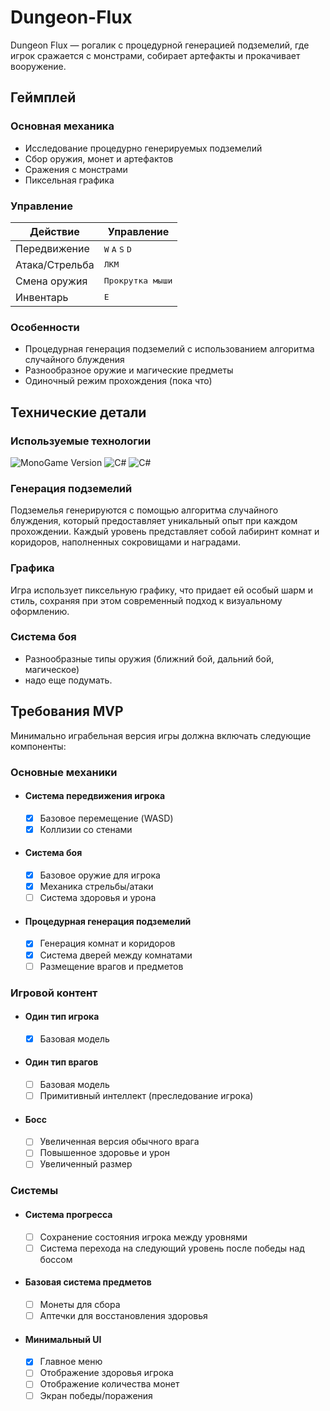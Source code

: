# Dungeon-Flux
Dungeon Flux — рогалик с процедурной генерацией подземелий, где игрок сражается с монстрами, собирает артефакты и прокачивает вооружение. 
<!-- Игра основана на Soul Knight -->


## Геймплей

### Основная механика
- Исследование процедурно генерируемых подземелий
- Сбор оружия, монет и артефактов
- Сражения с монстрами
- Пиксельная графика

### Управление

| Действие | Управление |
|----------|------------|
| Передвижение | <kbd>W</kbd> <kbd>A</kbd> <kbd>S</kbd> <kbd>D</kbd> |
| Атака/Стрельба | <kbd>ЛКМ</kbd> |
| Смена оружия | <kbd>Прокрутка мыши</kbd> |
| Инвентарь | <kbd>E</kbd> |

### Особенности
- Процедурная генерация подземелий с использованием алгоритма случайного блуждения
- Разнообразное оружие и магические предметы
- Одиночный режим прохождения (пока что)


## Технические детали

### Используемые технологии
<img src="https://img.shields.io/badge/MonoGame-5.0.0-orange?logo=monogame" alt="MonoGame Version">
<img src="https://img.shields.io/badge/C%23-239120?logo=c-sharp&logoColor=white" alt="C#">
<img src="https://img.shields.io/badge/-.NET%208.0-blueviolet?logo=dotnet" alt="C#">

### Генерация подземелий
Подземелья генерируются с помощью алгоритма случайного блуждения, который предоставляет уникальный опыт при каждом прохождении. Каждый уровень представляет собой лабиринт комнат и коридоров, наполненных сокровищами и наградами.

### Графика
Игра использует пиксельную графику, что придает ей особый шарм и стиль, сохраняя при этом современный подход к визуальному оформлению.

### Система боя
- Разнообразные типы оружия (ближний бой, дальний бой, магическое)
- надо еще подумать.

## Требования MVP
Минимально играбельная версия игры должна включать следующие компоненты:

### Основные механики
- #### Система передвижения игрока
  - [x] Базовое перемещение (WASD)
  - [x] Коллизии со стенами
- #### Система боя
  - [x] Базовое оружие для игрока
  - [x] Механика стрельбы/атаки
  - [ ] Система здоровья и урона
- #### Процедурная генерация подземелий
  - [x] Генерация комнат и коридоров
  - [x] Система дверей между комнатами
  - [ ] Размещение врагов и предметов

### Игровой контент
- #### Один тип игрока
  - [x] Базовая модель
- #### Один тип врагов
  - [ ] Базовая модель
  - [ ] Примитивный интеллект (преследование игрока)
- #### Босс
  - [ ] Увеличенная версия обычного врага
  - [ ] Повышенное здоровье и урон
  - [ ] Увеличенный размер

### Системы
- #### Система прогресса
  - [ ] Сохранение состояния игрока между уровнями
  - [ ] Система перехода на следующий уровень после победы над боссом
- #### Базовая система предметов
  - [ ] Монеты для сбора
  - [ ] Аптечки для восстановления здоровья
- #### Минимальный UI
  - [x] Главное меню
  - [ ] Отображение здоровья игрока
  - [ ] Отображение количества монет
  - [ ] Экран победы/поражения